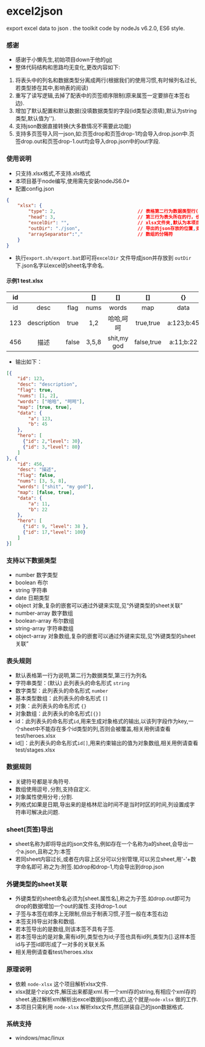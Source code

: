# excel2json
export excel data to json . the toolkit code by nodeJs v6.2.0, ES6 style.
### 感谢
* 感谢于小懒先生,初始项目down于他的[git](https://github.com/koalaylj/xlsx2json)
* 整体代码结构和思路均无变化,更改内容如下:
1. 将表头中的列名和数据类型分离成两行(根据我们的使用习惯,有时候列名过长,若类型掺在其中,影响表的阅读)
2. 重写了读写逻辑,去掉了配表中的页签顺序限制(原来属签一定要排在本签右边).
3. 增加了默认配置和默认数据(没填数据类型的字段(id类型必须填),默认为string类型,默认值为'').
4. 支持json数据直接转换(大多数情况不需要此功能)
5. 支持多页签导入同一json,如:页签drop和页签drop-1均会导入drop.json中.页签drop.out和页签drop-1.out均会导入drop.json中的out字段.

### 使用说明
* 只支持.xlsx格式,不支持.xls格式
* 本项目基于node编写,使用需先安装nodeJS6.0+
* 配置config.json
```json
{
    "xlsx": {
        "type": 2,                              // 表格第二行为数据类型行(基本就用id,number,string,[])
        "head": 3,                              // 第三行为表头所在的行，也是导出json的key。
        "excelDir": "",                         // xlsx文件夹,默认为本项目中的excel文件夹
        "outDir": "./json",                     // 导出的json存放的位置,支持多产出地址用','号分隔
        "arraySeparator":","                    // 数组的分隔符
    }
}
```
* 执行`export.sh/export.bat`即可将`excelDir` 文件导成json并存放到 `outDir` 下.json名字以excel的sheet名字命名.
#### 示例1 test.xlsx
| id   |              |        | []      | []          |   []       | {}           | [{}]                          |
|:----:|:------------:|:------:|:-------:|:-----------:|:----------:|:------------:|:-----------------------------:|
| id   | desc         | flag   | nums    | words       |   map      | data         | hero                          |
| 123  | description  | true   | 1,2     | 哈哈,呵呵     | true,true  | a:123;b:45   | id:2;level:30,id:3;level:80  |
| 456  | 描述          | false  | 3,5,8   | shit,my god | false,true | a:11;b:22    | id:9;level:38,id:17;level:100 |
* 输出如下：

```json
[{
    "id": 123,
    "desc": "description",
    "flag": true,
    "nums": [1, 2],
    "words": ["哈哈", "呵呵"],
    "map": [true, true],
    "data": {
        "a": 123,
        "b": 45
    },
    "hero": [
      {"id": 2,"level": 30},
      {"id": 3,"level": 80}
    ]
}, {
    "id": 456,
    "desc": "描述",
    "flag": false,
    "nums": [3, 5, 8],
    "words": ["shit", "my god"],
    "map": [false, true],
    "data": {
        "a": 11,
        "b": 22
    },
    "hero": [
      {"id": 9, "level": 38 },
      {"id": 17,"level": 100}
    ]
}]
```
### 支持以下数据类型
* number 数字类型
* boolean  布尔
* string 字符串
* date 日期类型
* object 对象,复杂的嵌套可以通过外键来实现,见“外键类型的sheet关联”
* number-array  数字数组
* boolean-array  布尔数组
* string-array  字符串数组
* object-array 对象数组,复杂的嵌套可以通过外键来实现,见“外键类型的sheet关联”

### 表头规则
* 默认表格第一行为说明,第二行为数据类型,第三行为列名
* 字符串类型：(默认) 此列表头的命名形式 `string`
* 数字类型：此列表头的命名形式 `number` 
* 基本类型数组：此列表头的命名形式 `[]`
* 对象：此列表头的命名形式 `{}`
* 对象数组：此列表头的命名形式`[{}]`
* id：此列表头的命名形式`id`,用来生成对象格式的输出,以该列字段作为key,一个sheet中不能存在多个id类型的列,否则会被覆盖,相关用例请查看test/heroes.xlsx
* id[]：此列表头的命名形式`id[]`,用来约束输出的值为对象数组,相关用例请查看test/stages.xlsx

### 数据规则
* 关键符号都是半角符号.
* 数组使用逗号`,`分割,支持自定义.
* 对象属性使用分号`;`分割.
* 列格式如果是日期,导出来的是格林尼治时间不是当时时区的时间,列设置成字符串可解决此问题.

### sheet(页签)导出
* sheet名称为即将导出的json文件名,例如存在一个名称为a的sheet,会导出一个a.json,且称之为:本签
* 若同sheet内容过长,或者在内容上区分可以分别管理,可以另立sheet,用'-'+数字命名即可.称之为:附签.如drop和drop-1,均会导出到drop.json

### 外键类型的sheet关联
* 外键类型的sheet命名必须为[sheet.属性名],称之为子签.如drop.out即可为drop的数据增加一个out的属性.支持drop-1.out 
* 子签与本签在顺序上无限制,但出于制表习惯,子签一般在本签右边
* 本签支持导出对象和数组.
* 若本签导出的是数组,则该本签不具有子签.
* 若本签导出的是对象,需有id列,类型也为id;子签也具有id列,类型为[].这样本签id与子签id即形成了一对多的关联关系
* 相关用例请查看test/heroes.xlsx

### 原理说明
* 依赖 `node-xlsx` 这个项目解析xlsx文件.
* xlsx就是个zip文件,解压出来都是xml.有一个xml存的string,有相应个xml存的sheet.通过解析xml解析出excel数据(json格式),这个就是`node-xlsx` 做的工作.
* 本项目只需利用 `node-xlsx` 解析xlsx文件,然后拼装自己的json数据格式.

### 系统支持
* windows/mac/linux
